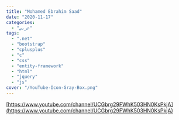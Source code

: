 ```yaml
---
title: "Mohamed Ebrahim Saad"
date: "2020-11-17"
categories:
  - "عربي"
tags:
  - ".net"
  - "bootstrap"
  - "cplusplus"
  - "c"
  - "css"
  - "entity-framework"
  - "html"
  - "jquery"
  - "js"
cover: "/YouTube-Icon-Gray-Box.png"
---
```


[https://www.youtube.com/channel/UCGbrg29FWhK503HN0KsPkjA](https://www.youtube.com/channel/UCGbrg29FWhK503HN0KsPkjA)
